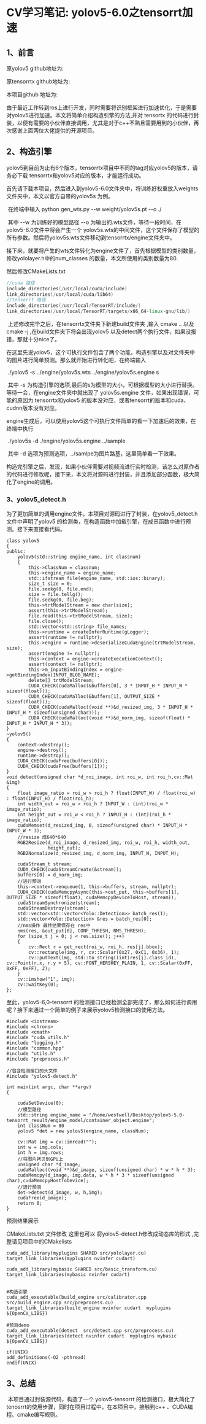 # CV学习笔记: yolov5-6.0之tensorrt加速

## 1、前言

原yolov5 github地址为:

原tensorrtx github地址为:

本项目github 地址为:

​      由于最近工作转到ros上进行开发，同时需要将识别框架进行加速优化，于是需要对yolov5进行加速。本文将简单介绍构造引擎的方法,并对 tensortx 的代码进行封装，以便有需要的小伙伴直接调用，尤其是对于c++不熟且需要用到的小伙伴，再次感谢上面两位大佬提供的开源项目。

## 2、构造引擎

​	yolov5到目前为止有6个版本，tensorrtx项目中不同的tag对应yolov5的版本，请务必下载 tensorrtx和yolov5对应的版本，才能运行成功。

​	首先请下载本项目，然后进入到yolov5-6.0文件夹中，将训练好权重放入weights文件夹中，本文以官方自带的yolov5s 为例。

​	在终端中输入 python gen_wts.py --w weight/yolov5s.pt --o ./

​	其中 --w 为训练好的模型路径 --o 为输出的.wts文件，等待一段时间，在yolov5-6.0文件中将会产生一个 yolov5s.wts的中间文件，这个文件保存了模型的所有参数。然后将yolov5s.wts文件移动到tensorrtx/engine文件夹中。

​	接下来，就要将产生的wts文件转化为engine文件了，首先根据模型的类别数量，修改yololayer.h中的num_classes 的数量，本文所使用的类别数量为80.

然后修改CMakeLists.txt

```c++
//cuda 路径
include_directories(/usr/local/cuda/include)
link_directories(/usr/local/cuda/lib64)
//tensorrt 路径
include_directories(/usr/local/TensorRT/include/)
link_directories(/usr/local/TensorRT/targets/x86_64-linux-gnu/lib/)
```

​	上述修改完毕之后，在tensorrtx文件夹下新建build文件夹 ,输入 cmake ..  以及cmake -j ,在build文件夹下将会出现yolov5 以及detect两个执行文件，如果没报错，那就十分nice了。

​	在这里先说yolov5，这个可执行文件包含了两个功能，构造引擎以及对文件夹中的图片进行简单预测。那么就开始进行转化吧，在终端输入

​	./yolov5 -s ../engine/yolov5s.wts ../engine/yolov5s.engine s

​	其中 -s 为构造引擎的选项,最后的s为模型的大小，可根据模型的大小进行替换。等待一会，在engine文件夹中就出现了 yolov5s.engine 文件，如果出现错误，可能的原因为 tensorrtx和yolov5 的版本没对应，或者tensorrt的版本和cuda、cudnn版本没有对应。

​	engine生成后，可以使用yolov5这个可执行文件简单的看一下加速后的效果，在终端中执行

​	./yolov5s -d ./engine/yolov5s.engine ../sample

​	其中 -d 选项为预测选项，../samlpe为图片路基，这里简单看一下效果。

​	构造完引擎之后，发现，如果小伙伴需要对视频流进行实时检测，该怎么对原作者的代码进行修改呢，接下来，本文将对源码进行封装，并且添加部分函数，极大简化了engine的调用。

### 3、yolov5_detect.h

​	为了更加简单的调用engine文件，本项目对源码进行了封装，在yolov5_detect.h文件中声明了yolov5 的检测类，在构造函数中加载引擎，在成员函数中进行预测。接下来直接看代码。

    class yolov5
    {
    public:
        yolov5(std::string engine_name, int classnum)
        {
            this->ClassNum = classnum;
            this->engine_name = engine_name;
            std::ifstream file(engine_name, std::ios::binary);
            size_t size = 0;
            file.seekg(0, file.end);
            size = file.tellg();
            file.seekg(0, file.beg);
            this->trtModelStream = new char[size];
            assert(this->trtModelStream);
            file.read(this->trtModelStream, size);
            file.close();
            std::vector<std::string> file_names;
            this->runtime = createInferRuntime(gLogger);
            assert(runtime != nullptr);
            this->engine = runtime->deserializeCudaEngine(trtModelStream, size);
            assert(engine != nullptr);
            this->context = engine->createExecutionContext();
            assert(context != nullptr);
            this->m_InputBindingIndex = engine->getBindingIndex(INPUT_BLOB_NAME);
            delete[] trtModelStream;
            CUDA_CHECK(cudaMalloc(&buffers[0], 3 * INPUT_H * INPUT_W * sizeof(float)));
            CUDA_CHECK(cudaMalloc(&buffers[1], OUTPUT_SIZE * sizeof(float)));
            CUDA_CHECK(cudaMalloc((void **)&d_resized_img, 3 * INPUT_H * INPUT_H * sizeof(unsigned char)));
            CUDA_CHECK(cudaMalloc((void **)&d_norm_img, sizeof(float) * INPUT_H * INPUT_H * 3));
    }
    ~yolov5()
    {
        context->destroy();
        engine->destroy();
        runtime->destroy();
        CUDA_CHECK(cudaFree(buffers[0]));
        CUDA_CHECK(cudaFree(buffers[1]));
    }
    void detect(unsigned char *d_roi_image, int roi_w, int roi_h,cv::Mat &img)
    {	
        float image_ratio = roi_w > roi_h ? float(INPUT_W) / float(roi_w) : float(INPUT_H) / float(roi_h);
        int width_out = roi_w > roi_h ? INPUT_W : (int)(roi_w * image_ratio);
        int height_out = roi_w < roi_h ? INPUT_H : (int)(roi_h * image_ratio);
        cudaMemset(d_resized_img, 0, sizeof(unsigned char) * INPUT_H * INPUT_W * 3);
        //resize 成640*640
        RGB2Resize(d_roi_image, d_resized_img, roi_w, roi_h, width_out,
                   height_out);
        RGB2Normalize(d_resized_img, d_norm_img, INPUT_W, INPUT_H);
    
        cudaStream_t stream;
        CUDA_CHECK(cudaStreamCreate(&stream));
        buffers[0] = d_norm_img;
        //进行预测
        this->context->enqueue(1, this->buffers, stream, nullptr);
        CUDA_CHECK(cudaMemcpyAsync(this->out_put, this->buffers[1], OUTPUT_SIZE * sizeof(float), cudaMemcpyDeviceToHost, stream));
        cudaStreamSynchronize(stream);
        cudaStreamDestroy(stream);
        std::vector<std::vector<Yolo::Detection>> batch_res(1);
        std::vector<Yolo::Detection> &res = batch_res[0];
        //nms操作 最终结果保存在 res中
        nms(res, &out_put[0], CONF_THRESH, NMS_THRESH);
        for (size_t j = 0; j < res.size(); j++)
        {   
            cv::Rect r = get_rect(roi_w, roi_h, res[j].bbox);
            cv::rectangle(img, r, cv::Scalar(0x27, 0xC1, 0x36), 1);
            cv::putText(img, std::to_string((int)res[j].class_id), cv::Point(r.x, r.y + 5), cv::FONT_HERSHEY_PLAIN, 1, cv::Scalar(0xFF, 0xFF, 0xFF), 2);
        }
        cv::imshow("1", img);
        cv::waitKey(0);
    };

至此，yolov5-6,0-tensorrt 的检测接口已经检测全部完成了，那么如何进行调用呢？接下来通过一个简单的例子来展示yolov5检测接口的使用方法。

    #include <iostream>
    #include <chrono>
    #include <cmath>
    #include "cuda_utils.h"
    #include "logging.h"
    #include "common.hpp"
    #include "utils.h"
    #include "preprocess.h"
    
    //包含检测接口的头文件
    #include "yolov5-detect.h"
    
    int main(int argc, char **argv)
    {
    	
        cudaSetDevice(0);
        //模型路径
        std::string engine_name = "/home/westwell/Desktop/yolov5-5.0-tensorrt_result/engine_model/container_object.engine";
        int classNum = 80
        yolov5 *det = new yolov5(engine_name, classNum);
    
        cv::Mat img = cv::imread("");
        int w = img.cols;
        int h = img.rows;
        //将图片拷贝到GPU上
        unsigned char *d_image;
        cudaMalloc((void **)&d_image, sizeof(unsigned char) * w * h * 3);
        cudaMemcpy(d_image, img.data, w * h * 3 * sizeof(unsigned char),cudaMemcpyHostToDevice);
        //进行预测
        det->detect(d_image, w, h,img);
        cudaFree(d_image);
        return 0;
    }

预测结果展示

CMakeLists.txt 文件修改  这里也可以 将yolov5-detect.h修改成动态库的形式  ,完整请见项目中的CMakelists

```
cuda_add_library(myplugins SHARED src/yololayer.cu)
target_link_libraries(myplugins nvinfer cudart)

cuda_add_library(mybasic SHARED src/basic_transform.cu)
target_link_libraries(mybasic nvinfer cudart)


#构造引擎
cuda_add_executable(build_engine src/calibrator.cpp src/build_engine.cpp src/preprocess.cu)
target_link_libraries(build_engine nvinfer cudart  myplugins  ${OpenCV_LIBS})

#预测demo
cuda_add_executable(detect  src/detect.cpp src/preprocess.cu)
target_link_libraries(detect nvinfer cudart  myplugins mybasic  ${OpenCV_LIBS})

if(UNIX)
add_definitions(-O2 -pthread)
endif(UNIX)
```

## 3、总结

​	本项目通过封装源代码，构造了一个 yolov5-tensorrt 的检测接口，极大简化了tenosrrt的使用步骤，同时在项目过程中，在本项目中，接触到c++ 、CUDA编程、cmake编写规则。





